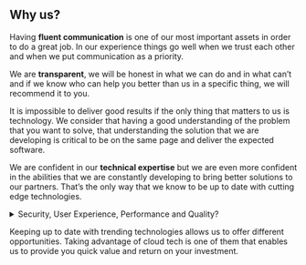 ---
---

## Why us?

Having **fluent communication** is one of our most important assets in order to do a great job. In our experience things go well when we trust each other and when we put communication as a priority. 

We are **transparent**, we will be honest in what we can do and in what can’t and if we know who can help you better than us in a specific thing, we will recommend it to you.

It is impossible to deliver good results if the only thing that matters to us is technology. We consider that having a good understanding of the problem that you want to solve, that understanding the solution that we are developing is critical to be on the same page and deliver the expected software.  

We are confident in our **technical expertise** but we are even more confident in the abilities that we are constantly developing to bring better solutions to our partners. That’s the only way that we know to be up to date with cutting edge technologies.

<details>
  <summary>Security, User Experience, Performance and Quality?</summary>
  There are some aspects of the software in witches we pay special attention because we consider they are critical to almost every application. <b>Security</b> is a must and we are focused to be up to date in best practices to develop secure applications. If users don’t like what we do, they won’t come back. Applications having great <b>User Experience</b> will have many competitive advantages, from reducing training costs to improving users conversion rate. Great UX is difficult to reach without good <b>performance</b> and it is another thing to which we pay attention since a project begins and also when an application scales. <b>Quality</b> can’t be out of the list, and is very important to us to make sure that what we do has top quality standards from analysis, design and development to delivered software.
</details>

Keeping up to date with trending technologies allows us to offer different opportunities. Taking advantage of cloud tech is one of them that enables us to provide you quick value and return on your investment. 
